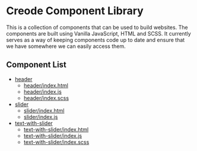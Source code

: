 # Creode Component Library
This is a collection of components that can be used to build websites. The components are built using Vanilla JavaScript, HTML and SCSS. It currently serves as a way of keeping components code up to date and ensure that we have somewhere we can easily access them.

<!-- COMPONENT LIST START -->

## Component List

- [header](./header.md)
  - [header/index.html](./header.md#headerindexhtml)
  - [header/index.js](./header.md#headerindexjs)
  - [header/index.scss](./header.md#headerindexscss)
- [slider](./slider.md)
  - [slider/index.html](./slider.md#sliderindexhtml)
  - [slider/index.js](./slider.md#sliderindexjs)
- [text-with-slider](./text-with-slider.md)
  - [text-with-slider/index.html](./text-with-slider.md#textwithsliderindexhtml)
  - [text-with-slider/index.js](./text-with-slider.md#textwithsliderindexjs)
  - [text-with-slider/index.scss](./text-with-slider.md#textwithsliderindexscss)

<!-- COMPONENT LIST END -->
